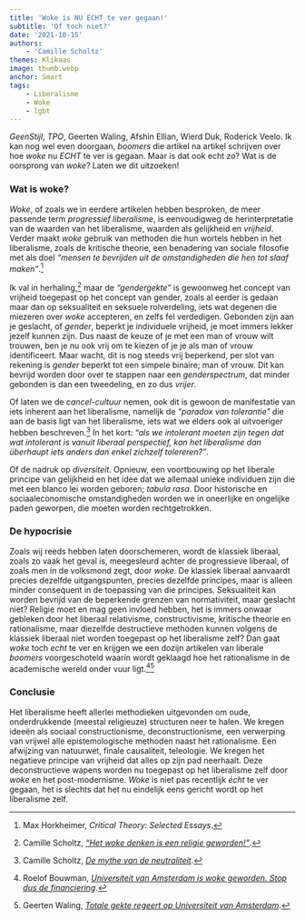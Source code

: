 ```yaml
---
title: 'Woke is NU ECHT te ver gegaan!'
subtitle: 'Of toch niet?'
date: '2021-10-15'
authors:
    - 'Camille Scholtz'
themes: Klikaas
image: thumb.webp
anchor: Smart
tags:
    - Liberalisme
    - Woke
    - lgbt
---
```


_GeenStijl_, _TPO_, Geerten Waling, Afshin Ellian, Wierd Duk, Roderick Veelo. Ik kan nog wel even doorgaan, _boomers_ die artikel na artikel schrijven over hoe _woke_ nu _ECHT_ te ver is gegaan. Maar is dat ook echt zo? Wat is de oorsprong van _woke_? Laten we dit uitzoeken!

### Wat is woke?

_Woke_, of zoals we in eerdere artikelen hebben besproken, de meer passende term _progressief liberalisme_, is eenvoudigweg de herinterpretatie van de waarden van het liberalisme, waarden als gelijkheid en _vrijheid_. Verder maakt _woke_ gebruik van methoden die hun wortels hebben in het liberalisme, zoals de kritische theorie, een benadering van sociale filosofie met als doel _“mensen te bevrijden uit de omstandigheden die hen tot slaaf maken”_.[^1]

Ik val in herhaling,[^2] maar de _“gendergekte”_ is gewoonweg het concept van vrijheid toegepast op het concept van gender, zoals al eerder is gedaan maar dan op seksualiteit en seksuele rolverdeling, iets wat degenen die miezeren over _woke_ accepteren, en zelfs fel verdedigen. Gebonden zijn aan je geslacht, of _gender_, beperkt je individuele vrijheid, je moet immers lekker jezelf kunnen zijn. Dus naast de keuze of je met een man of vrouw wilt trouwen, ben je nu ook vrij om te kiezen of je je als man of vrouw identificeert. Maar wacht, dit is nog steeds vrij beperkend, per slot van rekening is _gender_ beperkt tot een simpele binaire; man of vrouw. Dit kan bevrijd worden door over te stappen naar een _genderspectrum_, dat minder gebonden is dan een tweedeling, en zo dus _vrijer_.

Of laten we de _cancel-cultuur_ nemen, ook dit is gewoon de manifestatie van iets inherent aan het liberalisme, namelijk de _“paradox van tolerantie”_ die aan de basis ligt van het liberalisme, iets wat we elders ook al uitvoeriger hebben beschreven.[^3] In het kort: _“als we intolerant moeten zijn tegen dat wat intolerant is vanuit liberaal perspectief, kan het liberalisme dan überhaupt iets anders dan enkel zichzelf tolereren?”_.

Of de nadruk op _diversiteit_. Opnieuw, een voortbouwing op het liberale principe van gelijkheid en het idee dat we allemaal unieke individuen zijn die met een blanco lei worden geboren; _tabula rasa_. Door historische en sociaaleconomische omstandigheden worden we in oneerlijke en ongelijke paden geworpen, die moeten worden rechtgetrokken.


### De hypocrisie

Zoals wij reeds hebben laten doorschemeren, wordt de klassiek liberaal, zoals zo vaak het geval is, meegesleurd achter de progressieve liberaal, of zoals men in de volksmond zegt, door _woke_. De klassiek liberaal aanvaardt precies dezelfde uitgangspunten, precies dezelfde principes, maar is alleen minder consequent in de toepassing van die principes. Seksualiteit kan worden bevrijd van de beperkende grenzen van normativiteit, maar geslacht niet? Religie moet en mag geen invloed hebben, het is immers onwaar gebleken door het liberaal relativisme, constructivisme, kritische theorie en rationalisme, maar diezelfde destructieve methoden kunnen volgens de klassiek liberaal niet worden toegepast op het liberalisme zelf? Dan gaat _woke_ toch _echt_ te ver en krijgen we een dozijn artikelen van liberale _boomers_ voorgeschoteld waarin wordt geklaagd hoe het rationalisme in de academische wereld onder vuur ligt.[^4][^5]


### Conclusie

Het liberalisme heeft allerlei methodieken uitgevonden om oude, onderdrukkende (meestal religieuze) structuren neer te halen. We kregen ideeën als sociaal constructionisme, deconstructionisme, een verwerping van vrijwel alle epistemologische methoden naast het rationalisme. Een afwijzing van natuurwet, finale causaliteit, teleologie. We kregen het negatieve principe van vrijheid dat alles op zijn pad neerhaalt. Deze deconstructieve wapens worden nu toegepast op het liberalisme zelf door _woke_ en het post-modernisme. _Woke_ is niet pas recentlijk _écht_ te ver gegaan, het is slechts dat het nu eindelijk eens gericht wordt op het liberalisme zelf.


[^1]: Max Horkheimer, _Critical Theory: Selected Essays_.
[^2]: Camille Scholtz, _[“Het woke denken is een religie geworden!”](https://reactionair.nl/artikelen/het-woke-denken-is-een-religie-geworden/)_.
[^3]: Camille Scholtz, _[De mythe van de neutraliteit](https://reactionair.nl/artikelen/de-mythe-van-de-neutraliteit/)_.
[^4]: Roelof Bouwman, _[Universiteit van Amsterdam is woke geworden. Stop dus de financiering](https://www.ewmagazine.nl/nederland/opinie/2021/10/uva-is-woke-geworden-stop-dus-de-financiering-849529/)_.
[^5]: Geerten Waling, _[Totale gekte regeert op Universiteit van Amsterdam](https://www.ewmagazine.nl/opinie/opinie/2018/10/uva-leaks-hoe-de-identiteitspolitiek-er-wordt-opgedrongen-648984/)_.
